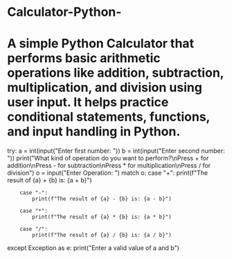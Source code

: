 # Calculator-Python-
# A simple Python Calculator that performs basic arithmetic operations like addition, subtraction, multiplication, and division using user input. It helps practice conditional statements, functions, and input handling in Python.
try:
    a = int(input("Enter first number: "))
    b = int(input("Enter second number: "))
    print("What kind of operation do you want to perform?\nPress + for addition\nPress - for subtraction\nPress * for multiplication\nPress / for division")
    o = input("Enter Operation: ")
    match o:
        case "+":
            print(f"The result of {a} + {b} is: {a + b}")
    
        case "-":
            print(f"The result of {a} - {b} is: {a - b}")
    
        case "*":
            print(f"The result of {a} * {b} is: {a * b}")
    
        case "/":
            print(f"The result of {a} / {b} is: {a / b}") 
except Exception as e:
    print("Enter a valid value of a and b")
